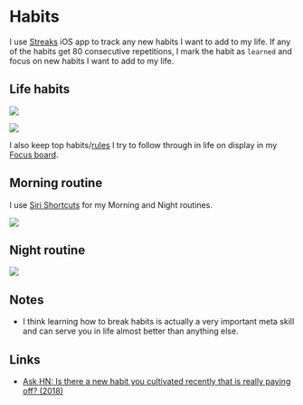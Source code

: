 # Habits

I use [Streaks](https://streaksapp.com) iOS app to track any new habits I want to add to my life. If any of the habits get 80 consecutive repetitions, I mark the habit as `learned` and focus on new habits I want to add to my life.

## Life habits

![](https://i.imgur.com/eeQghur.jpg)

![](https://i.imgur.com/bqILaqF.jpg)

I also keep top habits/[rules](rules.md) I try to follow through in life on display in my [Focus board](focusing.md).

## Morning routine

I use [Siri Shortcuts](https://github.com/nikitavoloboev/my-ios#shortcuts) for my Morning and Night routines.

![](https://i.imgur.com/oG09oxf.jpg)

## Night routine

![](https://i.imgur.com/XSTgUAt.jpg)

## Notes

- I think learning how to break habits is actually a very important meta skill and can serve you in life almost better than anything else.

## Links

- [Ask HN: Is there a new habit you cultivated recently that is really paying off? (2018)](https://news.ycombinator.com/item?id=17291127)
